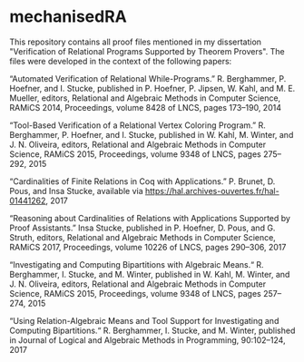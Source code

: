 # mechanisedRA

This repository contains all proof files mentioned in my dissertation 
"Verification of Relational Programs Supported by Theorem Provers". The files 
were developed in the context of the following papers: 


 “Automated Verification of Relational While-Programs.” 
R. Berghammer, P. Hoefner, and I. Stucke, 
published in P. Hoefner, P. Jipsen, W. Kahl, and M. E. Mueller, editors, 
Relational and Algebraic Methods in Computer Science, RAMiCS 2014, Proceedings, 
volume 8428 of LNCS, pages 173–190, 2014


 “Tool-Based Verification of a Relational Vertex Coloring Program.” 
R. Berghammer, P. Hoefner, and I. Stucke, 
published in W. Kahl, M. Winter, and J. N. Oliveira, editors, 
Relational and Algebraic Methods in Computer Science, RAMiCS 2015, Proceedings, 
volume 9348 of LNCS, pages 275–292, 2015


 “Cardinalities of Finite Relations in Coq with Applications.” 
P. Brunet, D. Pous, and Insa Stucke, 
available via https://hal.archives-ouvertes.fr/hal-01441262, 2017


 “Reasoning about Cardinalities of Relations with Applications Supported by 
Proof Assistants.” 
Insa Stucke, 
published in P. Hoefner, D. Pous, and G. Struth, editors, 
Relational and Algebraic Methods in Computer Science, RAMiCS 2017, Proceedings, 
volume 10226 of LNCS, pages 290–306, 2017


 “Investigating and Computing Bipartitions with Algebraic Means.“ 
R. Berghammer, I. Stucke, and M. Winter, 
published in W. Kahl, M. Winter, and J. N. Oliveira,
editors, Relational and Algebraic Methods in Computer Science, RAMiCS 2015, Proceedings, 
volume 9348 of LNCS, pages 257–274, 2015


 “Using Relation-Algebraic Means and Tool Support for Investigating and 
Computing Bipartitions.“ 
R. Berghammer, I. Stucke, and M. Winter, 
published in Journal of Logical and Algebraic Methods in Programming, 
90:102–124, 2017

